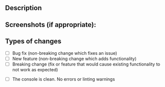 <!--- Provide a general summary of your changes in the Title above -->

## Description

<!--- Describe your changes in detail -->

## Screenshots (if appropriate):

## Types of changes

<!--- What types of changes does your code introduce? Put an `x` in all the boxes that apply: -->

- [ ] Bug fix (non-breaking change which fixes an issue)
- [ ] New feature (non-breaking change which adds functionality)
- [ ] Breaking change (fix or feature that would cause existing functionality to not work as expected)

<!-- Note: Also please make sure the console is empty at production and there are no eslint warnings -->

- [ ] The console is clean. No errors or linting warnings
